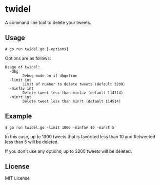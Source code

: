 # twidel

A command line tool to delete your tweets.

## Usage

	# go run twidel.go [-options]

Options are as follows:

```
Usage of twidel:
  -dbg
        Debug mode on if dbg=true
  -limit int
        Limit of number to delete tweets (default 3200)
  -minfav int
        Delete tweet less than minfav (default 114514)
  -minrt int
        Delete tweet less than minrt (default 114514)
```

## Example

	$ go run twidel.go -limit 1000 -minfav 10 -minrt 5

In this case, up to 1000 tweets that is favorited less than 10 and Retweeted less than 5 will be deleted.

If you don't use any options, up to 3200 tweets will be deleted.

## License

MIT License